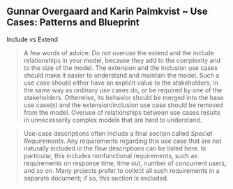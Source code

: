 ## Gunnar Overgaard and Karin Palmkvist ~ Use Cases: Patterns and Blueprint

 Include vs Extend

> A few words of advice: Do not overuse the extend and the include 
> relationships in your model, because they add to the complexity and to 
> the size of the model. The extension and the inclusion use cases should 
> make it easier to understand and maintain the model. Such a use case 
> should either have an explicit value to the stakeholders, in the same 
> way as ordinary use cases do, or be required by one of the stakeholders.
> Otherwise, its behavior should be merged into the base use case(s) and 
> the extension/inclusion use case should be removed from the model. 
> Overuse of relationships between use cases results in unnecessarily 
> complex models that are hard to understand.

> Use-case descriptions often include a final section called *Special Requirements*. Any requirements regarding this use case that are not naturally included in the flow descriptions can be listed here. In particular, this includes nonfunctional requirements, such as requirements on response time, time out, number of concurrent users, and so on. Many projects prefer to collect all such requirements in a separate document; if so, this section is excluded.
>
> 



